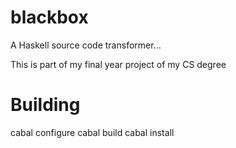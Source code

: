 blackbox
=======

A Haskell source code transformer...  

This is part of my final year project of my CS degree 

Building 
========

cabal configure
cabal build
cabal install 
